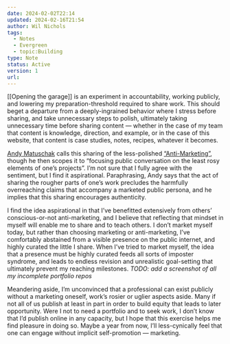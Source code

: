 ```yaml
---
date: 2024-02-02T22:14
updated: 2024-02-16T21:54
author: Wil Nichols
tags:
  - Notes
  - Evergreen
  - topic:Building
type: Note
status: Active
version: 1
url: 
---
```


[[Opening the garage]] is an experiment in accountability, working publicly, and lowering my preparation-threshold required to share work. This should beget a departure from a deeply-ingrained behavior where I stress before sharing, and take unnecessary steps to polish, ultimately taking unnecessary time before sharing content — whether in the case of my team that content is knowledge, direction, and example, or in the case of this website, that content is case studies, notes, recipes, whatever it becomes.

[Andy Matuschak](https://www.andymatuschak.org) calls this sharing of the less-polished [“Anti-Marketing”](https://notes.andymatuschak.org/About_these_notes?stackedNotes=zCMhncA1iSE74MKKYQS5PBZ&stackedNotes=zF9ywLHqHfN5rFuPApiyqmP), though he then scopes it to “focusing public conversation on the least rosy elements of one’s projects”. I’m not sure that I fully agree with the sentiment, but I find it aspirational. Paraphrasing, Andy says that the act of sharing the rougher parts of one’s work precludes the harmfully overreaching claims that accompany a marketed public persona, and he implies that this sharing encourages authenticity. 

I find the idea aspirational in that I’ve benefitted extensively from others’ conscious-or-not anti-marketing, and I believe that reflecting that mindset in myself will enable me to share and to teach others. I don’t market myself today, but rather than choosing marketing or anti-marketing, I’ve comfortably abstained from a visible presence on the public internet, and highly curated the little I share. When I’ve tried to market myself, the idea that a presence must be highly curated feeds all sorts of imposter syndrome, and leads to endless revision and unrealistic goal-setting that ultimately prevent my reaching milestones. _TODO: add a screenshot of all my incomplete portfolio repos_

Meandering aside, I’m unconvinced that a professional can exist publicly without a marketing oneself, work’s rosier or uglier aspects aside. Many if not all of us publish at least in part in order to build equity that leads to later opportunity. Were I not to need a portfolio and to seek work, I don’t know that I’d publish online in any capacity, but I hope that this exercise helps me find pleasure in doing so. Maybe a year from now, I’ll less-cynically feel that one can engage without implicit self-promotion — marketing. 

